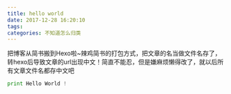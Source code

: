 ```yaml
---
title: hello world
date: 2017-12-28 16:20:10
tags:
categories: 不知道怎么归类
---
```


把博客从简书搬到Hexo啦~辣鸡简书的打包方式，把文章的名当做文件名存了，转hexo后导致文章的url出现中文！简直不能忍，但是嫌麻烦懒得改了，就以后所有文章文件名都存中文吧

```python
print Hello World !
```